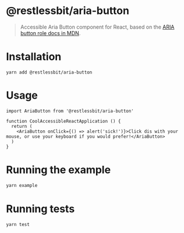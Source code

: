 # @restlessbit/aria-button

> Accessible Aria Button component for React, based on the [ARIA button role docs in MDN](https://mzl.la/2Sj49P6).

# Installation

```
yarn add @restlessbit/aria-button
```

# Usage

```tsx
import AriaButton from '@restlessbit/aria-button'

function CoolAccessibleReactApplication () {
  return (
    <AriaButton onClick={() => alert('sick!')}>Click dis with your mouse, or use your keyboard if you would prefer!</AriaButton>
  )
}
```

# Running the example

```bash
yarn example
```

# Running tests

```bash
yarn test
```